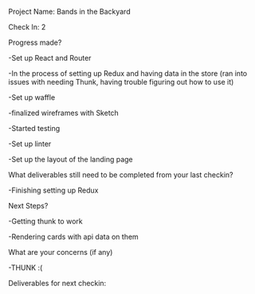 Project Name: Bands in the Backyard


Check In: 2


Progress made?

  -Set up React and Router
  
  -In the process of setting up Redux and having data in the store (ran into issues with needing Thunk, having trouble 
  figuring out how to use it)
  
  -Set up waffle
  
  -finalized wireframes with Sketch
  
  -Started testing
  
  -Set up linter
  
  -Set up the layout of the landing page
  

What deliverables still need to be completed from your last checkin?

  -Finishing setting up Redux
  

Next Steps?

  -Getting thunk to work
  
  -Rendering cards with api data on them
  

What are your concerns (if any)

  -THUNK :(
  


Deliverables for next checkin:
